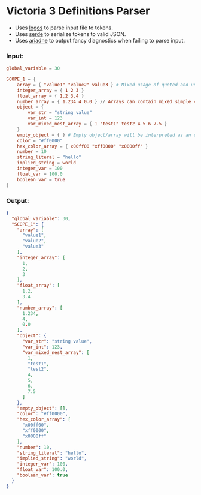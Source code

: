 # Victoria 3 Definitions Parser

- Uses [logos](https://crates.io/crates/logos) to parse input file to tokens.
- Uses [serde](https://crates.io/crates/serde) to serialize tokens to valid JSON.
- Uses [ariadne](https://crates.io/crates/ariadne) to output fancy diagnostics when failing to parse input.

### Input:
```toml
global_variable = 30

SCOPE_1 = {
    array = { "value1" "value2" value3 } # Mixed usage of quoted and un-quoted strings, all are valid
    integer_array = { 1 2 3 }
    float_array = { 1.2 3.4 }
    number_array = { 1.234 4 0.0 } // Arrays can contain mixed simple values
    object = {
        var_str = "string value"
        var_int = 123
        var_mixed_nest_array = { 1 "test1" test2 4 5 6 7.5 } 
    }
    empty_object = { } # Empty object/array will be interpreted as an empty array
    color = "#ff0000"
    hex_color_array = { x00ff00 "xff0000" "x0000ff" } 
    number = 10
    string_literal = "hello"
    implied_string = world    
    integer_var = 100
    float_var = 100.0
    boolean_var = true
}
```
### Output:
```json
{
  "global_variable": 30,
  "SCOPE_1": {
    "array": [
      "value1",
      "value2",
      "value3"
    ],
    "integer_array": [
      1,
      2,
      3
    ],
    "float_array": [
      1.2,
      3.4
    ],
    "number_array": [
      1.234,
      4,
      0.0
    ],
    "object": {
      "var_str": "string value",
      "var_int": 123,
      "var_mixed_nest_array": [
        1,
        "test1",
        "test2",
        4,
        5,
        6,
        7.5
      ]
    },
    "empty_object": [],
    "color": "#ff0000",
    "hex_color_array": [
      "x00ff00",
      "xff0000",
      "x0000ff"
    ],
    "number": 10,
    "string_literal": "hello",
    "implied_string": "world",
    "integer_var": 100,
    "float_var": 100.0,
    "boolean_var": true
  }
}
```